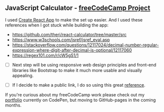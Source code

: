 ## JavaScript Calculator - [freeCodeCamp Project](https://learn.freecodecamp.org/front-end-libraries/front-end-libraries-projects/build-a-javascript-calculator)

I used [Create React App](https://github.com/facebook/create-react-app) to make the set up easier.
And I used these references when I got stuck while building the app:
- https://github.com/therj/react-calculator/tree/master/src
- https://www.w3schools.com/jsref/jsref_eval.asp
- https://stackoverflow.com/questions/12117024/decimal-number-regular-expression-where-digit-after-decimal-is-optional/12117060
- https://regex101.com/r/cW5gS1/1

- [ ] Next step will be using responsive web design principles and front-end libraries like Bootstrap to make it much more usable and visually appealing.

- [ ] If I decide to make a public link, I do so using this great [reference](https://medium.freecodecamp.org/surge-vs-github-pages-deploying-a-create-react-app-project-c0ecbf317089).

If you're curious about my freeCodeCamp work please check out my [portfolio](https://codepen.io/marvokdolor/full/bmLbQy/) currently on CodePen, but moving to GitHub-pages in the coming months.
